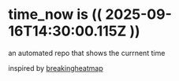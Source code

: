 # time_now is (( 2025-09-16T14:30:00.115Z ))

an automated repo that shows the currnent time

inspired by [breakingheatmap](https://github.com/breakingheatmap/breakingheatmap)